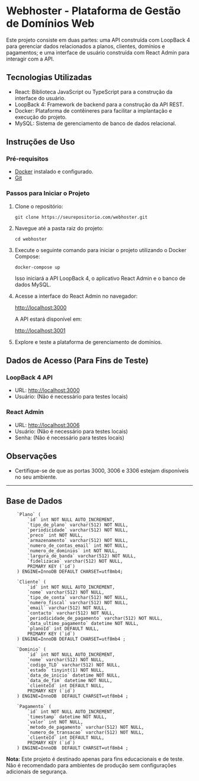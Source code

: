 # Webhoster - Plataforma de Gestão de Domínios Web

Este projeto consiste em duas partes: uma API construída com LoopBack 4 para gerenciar dados relacionados a planos, clientes, domínios e pagamentos; e uma interface de usuário construída com React Admin para interagir com a API.

## Tecnologias Utilizadas

- React: Biblioteca JavaScript ou TypeScript para a construção da interface do usuário.
- LoopBack 4: Framework de backend para a construção da API REST.
- Docker: Plataforma de contêineres para facilitar a implantação e execução do projeto.
- MySQL: Sistema de gerenciamento de banco de dados relacional.

## Instruções de Uso

### Pré-requisitos

- [Docker](https://www.docker.com/get-started) instalado e configurado.
- [Git](https://git-scm.com/)

### Passos para Iniciar o Projeto

1. Clone o repositório:

    ```CMD
    git clone https://seurepositorio.com/webhoster.git
    ```

2. Navegue até a pasta raiz do projeto:

    ```CMD
    cd webhoster
    ```

3. Execute o seguinte comando para iniciar o projeto utilizando o Docker Compose:

    ```CMD
    docker-compose up
    ```

    Isso iniciará a API LoopBack 4, o aplicativo React Admin e o banco de dados MySQL.

4. Acesse a interface do React Admin no navegador:

    [http://localhost:3000](http://localhost:3000)

    A API estará disponível em:

    [http://localhost:3001](http://localhost:3001)

5. Explore e teste a plataforma de gerenciamento de domínios.

## Dados de Acesso (Para Fins de Teste)

### LoopBack 4 API

- URL: [http://localhost:3000](http://localhost:3000)
- Usuário: (Não é necessário para testes locais)

### React Admin

- URL: [http://localhost:3006](http://localhost:3006)
- Usuário: (Não é necessário para testes locais)
- Senha: (Não é necessário para testes locais)

## Observações

- Certifique-se de que as portas 3000, 3006 e 3306 estejam disponíveis no seu ambiente.

---

## Base de Dados

```Mysql
    `Plano` (
        `id` int NOT NULL AUTO_INCREMENT,
        `tipo_de_plano` varchar(512) NOT NULL,
        `periodicidade` varchar(512) NOT NULL,
        `preco` int NOT NULL,
        `armazenamento` varchar(512) NOT NULL,
        `numero_de_contas_email` int NOT NULL,
        `numero_de_dominios` int NOT NULL,
        `largura_de_banda` varchar(512) NOT NULL,
        `fidelizacao` varchar(512) NOT NULL,
        PRIMARY KEY (`id`)
    ) ENGINE=InnoDB DEFAULT CHARSET=utf8mb4;

    `Cliente` (
        `id` int NOT NULL AUTO_INCREMENT,
        `nome` varchar(512) NOT NULL,
        `tipo_de_conta` varchar(512) NOT NULL,
        `numero_fiscal` varchar(512) NOT NULL,
        `email` varchar(512) NOT NULL,
        `contacto` varchar(512) NOT NULL,
        `periodicidade_de_pagamento` varchar(512) NOT NULL,
        `data_ultimo_pagamento` datetime NOT NULL,
        `planoId` int DEFAULT NULL,
        PRIMARY KEY (`id`)
    ) ENGINE=InnoDB DEFAULT CHARSET=utf8mb4 ;

    `Dominio` (
        `id` int NOT NULL AUTO_INCREMENT,
        `nome` varchar(512) NOT NULL,
        `codigo_TLD` varchar(512) NOT NULL,
        `estado` tinyint(1) NOT NULL,
        `data_de_inicio` datetime NOT NULL,
        `data_de_fim` datetime NOT NULL,
        `clienteId` int DEFAULT NULL,
        PRIMARY KEY (`id`)
    ) ENGINE=InnoDB  DEFAULT CHARSET=utf8mb4 ;

    `Pagamento` (
        `id` int NOT NULL AUTO_INCREMENT,
        `timestamp` datetime NOT NULL,
        `valor` int NOT NULL,
        `metodo_de_pagamento` varchar(512) NOT NULL,
        `numero_de_transacao` varchar(512) NOT NULL,
        `clienteId` int DEFAULT NULL,
        PRIMARY KEY (`id`)
    ) ENGINE=InnoDB  DEFAULT CHARSET=utf8mb4 ;

```

**Nota:** Este projeto é destinado apenas para fins educacionais e de teste. Não é recomendado para ambientes de produção sem configurações adicionais de segurança.
